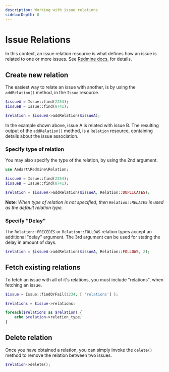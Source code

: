 ```yaml
---
description: Working with issue relations
sidebarDepth: 0
---
```


# Issue Relations

In this context, an issue relation resource is what defines how an issue is related to one or more issues.
See [Redmine docs.](https://www.redmine.org/projects/redmine/wiki/Rest_IssueRelations) for details.

## Create new relation

The easiest way to relate an issue with another, is by using the `addRelation()` method, in the `Issue` resource.

```php
$issueA = Issue::find(2254);
$issueB = Issue::find(8741);

$relation = $issueA->addRelation($issueA);
```

In the example shown above, issue A is related with issue B. The resulting output of the `addRelation()` method, is a `Relation` resource, containing details about the issue association.

### Specify type of relation

You may also specify the type of the relation, by using the 2nd argument. 

```php
use Aedart\Redmine\Relation;

$issueA = Issue::find(2254);
$issueB = Issue::find(8741);

$relation = $issueA->addRelation($issueA, Relation::DUPLICATES);
```

**Note**: _When type of relation is not specified, then `Relation::RELATES` is used as the default relation type._

### Specify "Delay"

The `Relation::PRECEDES` or `Relation::FOLLOWS` relation types accept an additional "delay" argument.
The 3rd argument can be used for stating the delay in amount of days. 

```php
$relation = $issueA->addRelation($issueA, Relation::FOLLOWS, 2);
```

## Fetch existing relations

To fetch an issue with all of it's relations, you must include "relations", when fetching an issue.

```php
$issue = Issue::findOrFail(1234, [ 'relations'] );

$relations = $issue->relations;

foreach($relations as $relation) {
    echo $relation->relation_type;
}
```

## Delete relation

Once you have obtained a relation, you can simply invoke the `delete()` method to remove the relation between two issues.

```php
$relation->delete();
```